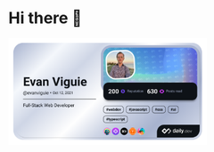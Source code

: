 # Hi there 👋

<a href="https://app.daily.dev/evanviguie"><img src="./devcard.png" width="356" alt="Evan's Dev Card"/></a>
